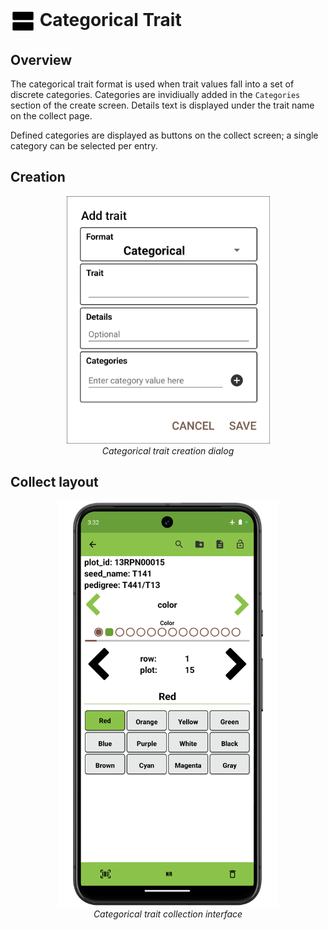 <img ref="categorical" style="vertical-align: middle;" src="_static/icons/formats/view-agenda.png" width="40px"> Categorical Trait
======================================================================================

Overview
--------

The categorical trait format is used when trait values fall into a set
of discrete categories. Categories are invidiually added in the
`Categories` section of the create screen. Details text is displayed
under the trait name on the collect page.

Defined categories are displayed as buttons on the collect screen; a
single category can be selected per entry.

Creation
--------

<figure align="center" class="image">
  <img src="_static/images/traits/formats/create_categorical.png" width="325px"> 
  <figcaption><i>Categorical trait creation dialog</i></figcaption> 
</figure>

Collect layout
--------------

<figure align="center" class="image">
  <img src="_static/images/traits/formats/collect_categorical_framed.png" width="350px"> 
  <figcaption><i>Categorical trait collection interface</i></figcaption> 
</figure>